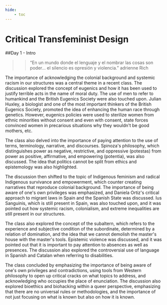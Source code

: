 ```yaml
---
hide:
    - toc
---
```


# Critical Transfeminist Design

##Day 1 - Intro
>> “En un mundo donde el lenguaje y el nombrar las cosas son poder... el silencio es opresión y violencia.”
adrienne Rich

The importance of acknowledging the colonial background and systemic racism in our structures was a central theme in a recent class. The discussion explored the concept of eugenics and how it has been used to justify terrible acts in the name of moral duty. The use of men to refer to humankind and the British Eugenics Society were also touched upon. Julian Huxley, a biologist and one of the most important thinkers of the British Eugenics Society, promoted the idea of enhancing the human race through genetics. However, eugenics policies were used to sterilize women from ethnic minorities without consent and even with consent, state forces convinced women in precarious situations why they wouldn't be good mothers, etc.

The class also delved into the importance of paying attention to the use of terms, terminology, narrative, and discourses. Spinoza's philosophy, which distinguishes power as negative, restrictive, and oppressive (potestas) from power as positive, affirmative, and empowering (potentia), was also discussed. The idea that politics cannot be split from ethics and epistemology was also highlighted.

The discussion then shifted to the topic of Indigenous feminism and radical Indigenous survivance and empowerment, which counter creating narratives that reproduce colonial background. The importance of being aware of one's own privileges was emphasized, and Daniela Ortiz's critical approach to migrant laws in Spain and the Spanish State was discussed. Ius Sanguinis, which is still present in Spain, was also touched upon, and it was pointed out how systemic racism, colonialism, and extreme inequalities are still present in our structures.

The class also explored the concept of the subaltern, which refers to the experience and subjective condition of the subordinate, determined by a relation of domination, and the idea that we cannot demolish the master's house with the master's tools. Epistemic violence was discussed, and it was pointed out that it is important to pay attention to absences as well as presences. The discussion also explored the controversial use of language in Spanish and Catalan when referring to disabilities.

The class concluded by emphasizing the importance of being aware of one's own privileges and contradictions, using tools from Western philosophy to open up critical cracks on what topics to address, and acknowledging who occupies the place of enunciation. The discussion also explored bioethics and biohacking within a queer perspective, emphasizing that there are no universal rules or methodologies, and the importance of not just focusing on what is known but also on how it is known.
